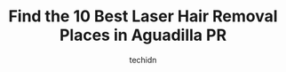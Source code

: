 ---
layout: ampstory
image: https://i0.wp.com/www.depkes.org/wp-content/uploads/2023/06/laser-hair-removal-0-in-aguadilla-pr-1685863151.jpeg?resize=640,853
author: techidn
featured: false
description: Discover the impressive array of Laser Hair Removal options in Aguadilla PR, where you can find 10 of the largest Laser Hair Removal establishments in the area. From renowned classics to hid
title: Find the 10 Best Laser Hair Removal Places in Aguadilla PR
cover:
   title: Find the 10 Best Laser Hair Removal Places in Aguadilla PR
   subtitle: Rickpate
   background: https://www.depkes.org/wp-content/uploads/2023/06/laser-hair-removal-0-in-aguadilla-pr-1685863151.jpeg

pages: 
 - layout: thirds
   top: <h1>#1 5.4 Spa Aguadilla</h1>
   bottom: "<p>Went for the first time yesterday.  It was a coupled massage, amazing. The ambiance from the moment you walk in the door is relaxing, with low lighting, delicate sounds a</p>"
   background: https://www.depkes.org/wp-content/uploads/2023/06/laser-hair-removal-1-in-aguadilla-pr-1685863152.jpeg
   backgroundblur: true
 - layout: thirds
   top: <h1>#2 Bramasole Spa</h1>
   bottom: "<p>Excellent service! They found a space and accomodated me and my friend right away. They offered us tea, water and juice. It is a very cozy and relaxing environment. Great</p>"
   background: https://www.depkes.org/wp-content/uploads/2023/06/laser-hair-removal-2-in-aguadilla-pr-1685863153.jpeg
   cta:
      link: https://www.depkes.org/blog/find-the-10-best-laser-hair-removal-places-in-aguadilla-pr/
      text: Find the 10 Best Laser Hair Removal Places in Aguadilla PR
 - layout: thirds
   top: <h1>#3 ego Salon & Spa</h1>
   bottom: "<p>531, Cll Victoria, Aguadilla Pueblo, 00603, Puerto Rico</p>"
   background: https://www.depkes.org/wp-content/uploads/2023/06/laser-hair-removal-3-in-aguadilla-pr-1685863154.jpeg
   cta:
      link: https://www.depkes.org/blog/find-the-10-best-laser-hair-removal-places-in-aguadilla-pr/
      text: Find the 10 Best Laser Hair Removal Places in Aguadilla PR
 - layout: thirds
   top: <h1>#4 Designer Hair Salon</h1>
   bottom: "<p>00603, Puerto Rico</p>"
   background: https://images.unsplash.com/photo-1536745287225-21d689278fd1?ixlib=rb-4.0.3&ixid=MnwxMjA3fDB8MHxwaG90by1wYWdlfHx8fGVufDB8fHx8&auto=format&fit=crop&w=640&h=853&q=80
   cta:
      link: https://www.depkes.org/blog/find-the-10-best-laser-hair-removal-places-in-aguadilla-pr/
      text: Find the 10 Best Laser Hair Removal Places in Aguadilla PR
 - layout: thirds
   top: <h1>#5 Dandy Estética Láser</h1>
   bottom: "<p>PR-111, Aguadilla Pueblo, Aguadilla 00603, Puerto Rico</p>"
   background: https://images.unsplash.com/photo-1602536052359-ef94c21c5948?ixlib=rb-4.0.3&ixid=MnwxMjA3fDB8MHxwaG90by1wYWdlfHx8fGVufDB8fHx8&auto=format&fit=crop&w=640&h=853&q=80
   cta:
      link: https://www.depkes.org/blog/find-the-10-best-laser-hair-removal-places-in-aguadilla-pr/
      text: Find the 10 Best Laser Hair Removal Places in Aguadilla PR
 - layout: thirds
   top: <h1>#6 Neryan Beauty Salon</h1>
   bottom: "<p>Borinquen PR-107, Aguadilla Pueblo, 00603, Puerto Rico</p>"
   background: https://images.unsplash.com/photo-1534312527009-56c7016453e6?ixlib=rb-4.0.3&ixid=MnwxMjA3fDB8MHxwaG90by1wYWdlfHx8fGVufDB8fHx8&auto=format&fit=crop&w=640&h=853&q=80
   cta:
      link: https://www.depkes.org/blog/find-the-10-best-laser-hair-removal-places-in-aguadilla-pr/
      text: Find the 10 Best Laser Hair Removal Places in Aguadilla PR
 - layout: thirds
   top: <h1>#7 Seductress Clinic</h1>
   bottom: "<p>Carr 111 km 8.5 Bo, Moca, 00676, Puerto Rico</p>"
   background: https://images.unsplash.com/photo-1604871000636-074fa5117945?ixlib=rb-4.0.3&ixid=MnwxMjA3fDB8MHxwaG90by1wYWdlfHx8fGVufDB8fHx8&auto=format&fit=crop&w=640&h=853&q=80
   cta:
      link: https://www.depkes.org/blog/find-the-10-best-laser-hair-removal-places-in-aguadilla-pr/
      text: Find the 10 Best Laser Hair Removal Places in Aguadilla PR
 - layout: thirds
   middle: Continue reading...
   background: https://images.unsplash.com/photo-1561679660-d00ee1e0dc8e?ixlib=rb-4.0.3&ixid=MnwxMjA3fDB8MHxwaG90by1wYWdlfHx8fGVufDB8fHx8&auto=format&fit=crop&w=640&h=853&q=80
   cta:
      link: https://www.depkes.org/blog/find-the-10-best-laser-hair-removal-places-in-aguadilla-pr/
      text: Find the 10 Best Laser Hair Removal Places in Aguadilla PR
      
---